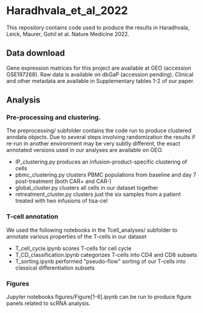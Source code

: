 # Haradhvala_et_al_2022

This repository contains code used to produce the results in Haradhvala, Leick, Maurer, Gohil et al. Nature Medicine 2022. 

## Data download

Gene expression matrices for this project are available at GEO (accession GSE197268). Raw data is available on dbGaP (accession pending). Clinical and other metadata are available in Supplementary tables 1-2 of our paper.

## Analysis

### Pre-processing and clustering.

The preprocessing/ subfolder contains the code run to produce clustered anndata objects. Due to several steps involving randomization the results if re-run in another environment may be very subtly different, the exact annotated versions used in our analyses are available on GEO.

- IP_clustering.py produces an infusion-product-specific clustering of cells
- pbmc_clustering.py clusters PBMC populations from baseline and day 7 post-treatment (both CAR+ and CAR-)
- global_cluster.py clusters all cells in our dataset together
- retreatment_cluster.py clusters just the six samples from a patient treated with two infusions of tisa-cel

### T-cell annotation

We used the following notebooks in the Tcell_analyses/ subfolder to annotate various properties of the T-cells in our dataset

- T_cell_cycle.ipynb scores T-cells for cell cycle
- T_CD_classification.ipynb categorizes T-cells into CD4 and CD8 subsets
- T_sorting.ipynb performed "pseudo-flow" sorting of our T-cells into classical differentiation subsets

### Figures

Jupyter notebooks figures/Figure[1-6].ipynb can be run to produce figure panels related to scRNA analysis. 

